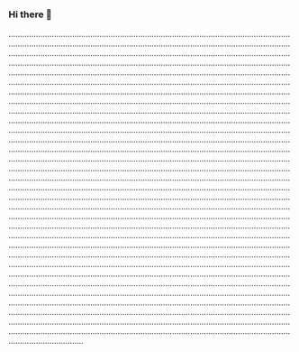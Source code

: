 ### Hi there 👋

.................................................................................................................................................................................................................................................................................................................................................................................................................................................................................................................................................................................................................................................................................................................................................................................................................................................................................................................................................................................................................................................................................................................................................................................................................................................................................................................................................................................................................................................................................................................................................................................................................................................................................................................................................................................................................................................................................................................................................................................................................................................................................................................................................................................................................................................................................................................................................................................................................................................................................................................................................................................................................................................................................................................................................................................................................................................................................................................................................................................................................................................................................................................................................................................................................................................................................................................................................................................................................................................................................................................................................................................................................................................................................................................................................................................................................................................................................................................................................................................................................................................................................................................................................................